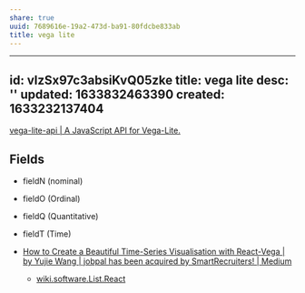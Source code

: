 ```yaml
---
share: true
uuid: 7689616e-19a2-473d-ba91-80fdcbe833ab
title: vega lite
---
```

---
id: vIzSx97c3absiKvQ05zke
title: vega lite
desc: ''
updated: 1633832463390
created: 1633232137404
---

[vega-lite-api | A JavaScript API for Vega-Lite.](https://vega.github.io/vega-lite-api/api/y.html)

## Fields

* fieldN (nominal)
* fieldO (Ordinal)
* fieldQ (Quantitative)
* fieldT (Time)

* [How to Create a Beautiful Time-Series Visualisation with React-Vega | by Yujie Wang | jobpal has been acquired by SmartRecruiters! | Medium](https://medium.com/jobpal-dev/how-to-create-a-beautiful-time-series-visualisation-with-react-vega-3fd3e22ec445)
  * [wiki.software.List.React](/undefined)